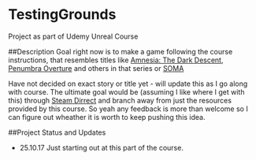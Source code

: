 # TestingGrounds
Project as part of Udemy Unreal Course


##Description
Goal right now is to make a game following the course instructions, that resembles titles like
[Amnesia: The Dark Descent](http://store.steampowered.com/app/57300/Amnesia_The_Dark_Descent/ "Amnesia: The Dark Descent"),
[Penumbra Overture](http://store.steampowered.com/app/22180/Penumbra_Overture/ "Penumbra Overture") and others in that series or
[SOMA](http://store.steampowered.com/app/282140/SOMA/ "SOMA")

Have not decided on exact story or title yet - will update this as I go along with course.
The ultimate goal would be (assuming I like where I get with this) through [Steam Dirrect](https://partner.steamgames.com/?goto=%2Fhome "Steam Dirrect")
and branch away from just the resources provided by this course.
So yeah any feedback is more than welcome so I can figure out wheather it is worth to keep pushing this idea.

##Project Status and Updates

* 25.10.17
Just starting out at this part of the course.
